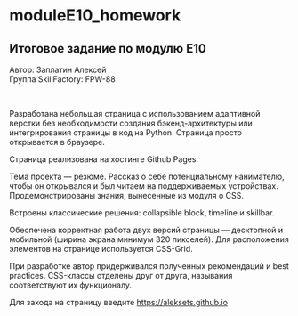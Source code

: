 # moduleE10_homework
## Итоговое задание по модулю Е10

Автор: Заплатин Алексей
<br>Группа SkillFactory: FPW-88

<br>

Разработана небольшая страница с использованием адаптивной верстки без необходимости создания бэкенд-архитектуры или интегрирования страницы в код на Python. Страница просто открывается в браузере.

Страница реализована на хостинге Github Pages.

Тема проекта — резюме. Рассказ о себе потенциальному нанимателю, чтобы он открывался и был читаем на поддерживаемых устройствах. Продемонстрированы знания, вынесенные из модуля о CSS.

Встроены классические решения: collapsible block, timeline и skillbar.

Обеспечена корректная работа двух версий страницы — десктопной и мобильной (ширина экрана минимум 320 пикселей). Для расположения элементов на странице используется CSS-Grid.

При разработке автор придерживался полученных рекомендаций и best practices. CSS-классы отделены друг от друга, называния соответствуют их функционалу.

Для захода на страницу введите https://aleksets.github.io
